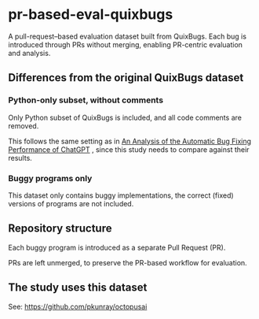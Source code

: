 # pr-based-eval-quixbugs
A pull-request–based evaluation dataset built from QuixBugs. Each bug is introduced through PRs without merging, enabling PR-centric evaluation and analysis.

## Differences from the original QuixBugs dataset

### Python-only subset, without comments

Only Python subset of QuixBugs is included, and all code comments are removed.

This follows the same setting as in [An Analysis of the Automatic Bug Fixing Performance of ChatGPT](https://arxiv.org/abs/2205.10583)
, since this study needs to compare against their results.

### Buggy programs only

This dataset only contains buggy implementations, the correct (fixed) versions of programs are not included.

## Repository structure

Each buggy program is introduced as a separate Pull Request (PR).

PRs are left unmerged, to preserve the PR-based workflow for evaluation.

## The study uses this dataset

See: https://github.com/pkunray/octopusai
